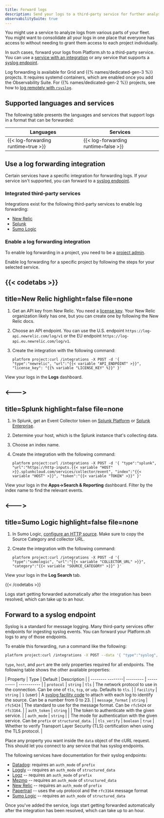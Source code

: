 ```yaml
---
title: Forward logs
description: Send your logs to a third-party service for further analysis.
observabilitySuite: true
---
```


You might use a service to analyze logs from various parts of your fleet.
You might want to consolidate all your logs in one place that everyone has access to
without needing to grant them access to each project individually.

In such cases, forward your logs from Platform.sh to a third-party service.
You can use a [service with an integration](#use-a-log-forwarding-integration)
or any service that supports a [syslog endpoint](#forward-to-a-syslog-endpoint).

Log forwarding is available for Grid and {{% names/dedicated-gen-3 %}} projects.
It requires systemd containers, which are enabled once you add the Observability Suite.
For {{% names/dedicated-gen-2 %}} projects, see how to [log remotely with `rsyslog`](../../dedicated-gen-2/architecture/options.md#remote-logging).

## Supported languages and services

The following table presents the languages and services that support logs in a format that can be forwarded:

| Languages                           | Services                             |
| ----------------------------------- | ------------------------------------ |
| {{< log-forwarding runtime=true >}} | {{< log-forwarding runtime=false >}} |

## Use a log forwarding integration

Certain services have a specific integration for forwarding logs.
If your service isn't supported, you can forward to a [syslog endpoint](#forward-to-a-syslog-endpoint).

### Integrated third-party services

Integrations exist for the following third-party services to enable log forwarding:

* [New Relic](https://newrelic.com/)
* [Splunk](https://www.splunk.com/)
* [Sumo Logic](https://www.sumologic.com/)

### Enable a log forwarding integration

To enable log forwarding in a project, you need to be a [project admin](../../administration/users.md).

Enable log forwarding for a specific project by following the steps for your selected service.

{{< codetabs >}}
---
title=New Relic
highlight=false
file=none
---

1. Get an API key from New Relic.
   You need a [license key](https://docs.newrelic.com/docs/apis/intro-apis/new-relic-api-keys/#license-key).
   Your New Relic organization likely has one, but you can create one by following the New Relic docs.
2. Choose an API endpoint.
   You can use the U.S. endpoint `https://log-api.newrelic.com/log/v1`
   or the EU endpoint `https://log-api.eu.newrelic.com/log/v1`.
3. Create the integration with the following command:

   <div class="highlight"><pre tabindex="0" class="chroma"><code class="language-bash" data-lang="bash"><span class="line"><span class="cl">platform project:curl /integrations -X POST -d <span class="s1">'{ "type":"newrelic", "url":"{{< variable "API_ENDPOINT" >}}", "license_key": "{{% variable "LICENSE_KEY" %}}" }'</span></span></span></code></pre></div>

View your logs in the **Logs** dashboard.

<--->
---
title=Splunk
highlight=false
file=none
---

1. In Splunk, get an Event Collector token on [Splunk Platform](https://docs.splunk.com/Documentation/Splunk/latest/Data/UsetheHTTPEventCollector#Create_an_Event_Collector_token_on_Splunk_Cloud_Platform)
   or [Splunk Enterprise](https://docs.splunk.com/Documentation/Splunk/latest/Data/UsetheHTTPEventCollector#Create_an_Event_Collector_token_on_Splunk_Enterprise).
2. Determine your host, which is the Splunk instance that's collecting data.
3. Choose an index name.
4. Create the integration with the following command:

   <div class="highlight"><pre tabindex="0" class="chroma"><code class="language-bash" data-lang="bash"><span class="line"><span class="cl">platform project:curl /integrations -X POST -d <span class="s1">'{ "type":"splunk", "url":"https://http-inputs.{{< variable "HOST" >}}.splunkcloud.com/services/collector/event", "index":"{{< variable "HOST" >}}", "token":"{{< variable "TOKEN" >}}" }'</span></span></span></code></pre></div>

View your logs in the **Apps->Search & Reporting** dashboard.
Filter by the index name to find the relevant events.

<--->
---
title=Sumo Logic
highlight=false
file=none
---

1. In Sumo Logic, [configure an HTTP source](https://help-opensource.sumologic.com/docs/send-data/hosted-collectors/http-source/logs-metrics/#configure-an-httplogs-and-metrics-source).
   Make sure to copy the Source Category and collector URL.
2. Create the integration with the following command:

   <div class="highlight"><pre tabindex="0" class="chroma"><code class="language-bash" data-lang="bash"><span class="line"><span class="cl">platform project:curl /integrations -X POST -d <span class="s1">'{ "type":"sumologic", "url":"{{< variable "COLLECTOR_URL" >}}", "category":"{{< variable "SOURCE_CATEGORY" >}}" }'</span></span></span></code></pre></div>

View your logs in the **Log Search** tab.

{{< /codetabs >}}

Logs start getting forwarded automatically after the integration has been resolved,
which can take up to an hour.

## Forward to a syslog endpoint

Syslog is a standard for message logging.
Many third-party services offer endpoints for ingesting syslog events.
You can forward your Platform.sh logs to any of those endpoints.

To enable this forwarding, run a command like the following:

```bash
platform project:curl /integrations -X POST --data '{ "type":"syslog", "host":"{{< variable "INGESTION_HOST" >}}", "port":"{{< variable "INGESTION_HOST_PORT" >}}" }'
```

`type`, `host`, and `port` are the only properties required for all endpoints.
The following table shows the other available properties:

| Property         | Type      | Default    | Description |
| -------- --------| --------- | ---------- | ----------- |
| `protocol`       | `string`  | `tls`      | The network protocol to use in the connection. Can be one of `tls`, `tcp`, or `udp`. Defaults to `tls`. |
| `facility`       | `string`  | `1` (user) | A [syslog facility code](https://en.wikipedia.org/wiki/Syslog#Facility) to attach with each log to identify the source. Can be a number from 0 to 23. |
| `message_format` | `string`  | `rfc5424`  | The standard to use for the message format. Can be `rfc5424` or `rfc3164`. |
| `auth_token`     | `string`  |            | The token to authenticate with the given service. |
| `auth_mode`      | `string`  |            | The mode for authentication with the given service. Can be `prefix` or `structured_data`. |
| `tls_verify`     | `boolean` | `true`     | Whether to verify Transport Layer Security (TLS) certification when using the TLS protocol. |

Place any property you want inside the `data` object of the cURL request.
This should let you connect to any service that has syslog endpoints.

The following services have documentation for their syslog endpoints:

* [Datadog](https://docs.datadoghq.com/integrations/syslog_ng/): requires an `auth_mode` of `prefix`
* [Loggly](https://documentation.solarwinds.com/en/success_center/loggly/content/admin/streaming-syslog-without-using-files.htm) --
  requires an `auth_mode` of `structured_data`
* [Logz](https://docs.logz.io/shipping/log-sources/linux.html) --
  requires an `auth_mode` of `prefix`
* [Mezmo](https://docs.mezmo.com/docs/syslog-ng) --
  requires an `auth_mode` of `structured_data`
* [New Relic](https://docs.newrelic.com/docs/logs/log-api/use-tcp-endpoint-forward-logs-new-relic/) --
  requires an `auth_mode` of `prefix`
* [Papertrail](https://www.papertrail.com/solution/tips/how-to-configure-remote-syslog/) --
  uses the `udp` protocol and the `rfc3164` message format
* [Sumo Logic](https://help.sumologic.com/03Send-Data/Sources/02Sources-for-Hosted-Collectors/Cloud-Syslog-Source) --
  requires an `auth_mode` of `structured_data`

Once you've added the service, logs start getting forwarded automatically after the integration has been resolved,
which can take up to an hour.
